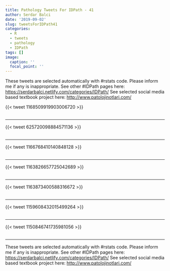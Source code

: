 ```yaml
---
title: Pathology Tweets For IDPath - 41
author: Serdar Balci
date: '2019-09-02'
slug: tweetsForIDPath41
categories:
  - R
  - tweets
  - pathology
  - IDPath
tags: []
image:
  caption: ''
  focal_point: ''
---
```



These tweets are selected automatically with #rstats code. Please inform me if any is inappropriate.
See other #IDPath pages here: https://serdarbalci.netlify.com/categories/IDPath/ 
See selected social media based textbook project here: http://www.patolojinotlari.com/

{{< tweet 1168509919903006720 >}}
<br>
<br>
<hr>
{{< tweet 625720098884571136 >}}
<br>
<br>
<hr>
{{< tweet 1166768410140848128 >}}
<br>
<br>
<hr>
{{< tweet 1163826657725042689 >}}
<br>
<br>
<hr>
{{< tweet 1163873400588316672 >}}
<br>
<br>
<hr>
{{< tweet 1159608432015499264 >}}
<br>
<br>
<hr>
{{< tweet 1150846741735981056 >}}
<br>
<br>
<hr>


These tweets are selected automatically with #rstats code. Please inform me if any is inappropriate.
See other #IDPath pages here: https://serdarbalci.netlify.com/categories/IDPath/ 
See selected social media based textbook project here: http://www.patolojinotlari.com/
